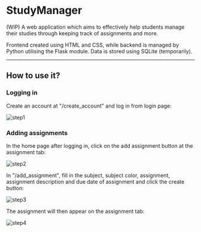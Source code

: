 # StudyManager
(WIP) A web application which aims to effectively help students manage their studies through keeping track of assignments and more.

Frontend created using HTML and CSS, while backend is managed by Python utilising the Flask module. Data is stored using SQLite (temporarily).

---
<h2>How to use it?</h2>
<h3>Logging in</h3>
Create an account at "/create_account" and log in from login page:

![step1](https://github.com/FundayStrike/StudyManager/assets/71930252/21d35e2e-0a6b-4cb4-9b38-d963bacce6f1)

<h3>Adding assignments</h3>
In the home page after logging in, click on the add assignment button at the assignment tab:

![step2](https://github.com/FundayStrike/StudyManager/assets/71930252/15555818-caed-481d-b430-1347715e03b6)

In "/add_assignment", fill in the subject, subject color, assignment, assignment description and due date of assignment and click the create button:

![step3](https://github.com/FundayStrike/StudyManager/assets/71930252/8e31f421-b1c8-446e-95c5-a9932ef8f96d)

The assignment will then appear on the assignment tab:

![step4](https://github.com/FundayStrike/StudyManager/assets/71930252/65bef0bc-2c42-444a-a03d-33665e9f96a8)


